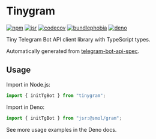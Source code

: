 # Tinygram

[![npm](https://img.shields.io/npm/v/tinygram)](https://www.npmjs.com/package/tinygram)
[![jsr](https://img.shields.io/jsr/v/@smol/gram)](https://jsr.io/@smol/gram)
[![codecov](https://img.shields.io/codecov/c/gh/phaux/tinygram)](https://app.codecov.io/gh/phaux/tinygram)
[![bundlephobia](https://img.shields.io/bundlephobia/minzip/tinygram)](https://bundlephobia.com/package/tinygram)
[![deno](https://doc.deno.land/badge.svg)](https://deno.land/x/tinygram)

Tiny Telegram Bot API client library with TypeScript types.

Automatically generated from [telegram-bot-api-spec](https://github.com/PaulSonOfLars/telegram-bot-api-spec).

## Usage

Import in Node.js:

```js
import { initTgBot } from "tinygram";
```

Import in Deno:

```js
import { initTgBot } from "jsr:@smol/gram";
```

See more usage examples in the Deno docs.

